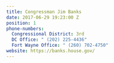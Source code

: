 ```yaml
---
title: Congressman Jim Banks
date: 2017-06-29 19:23:00 Z
position: 1
phone-numbers:
  Congressional District: 3rd
  DC Office: " (202) 225-4436"
  Fort Wayne Office: " (260) 702-4750"
website: https://banks.house.gov/
---
```


